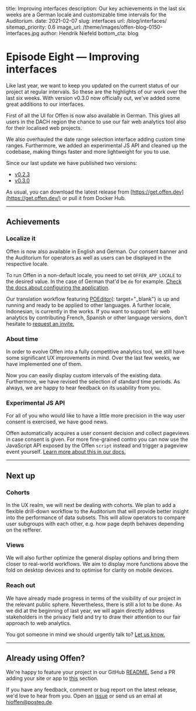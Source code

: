 title: Improving interfaces
description: Our key achievements in the last six weeks are a German locale and customizable time intervals for the Auditorium.
date: 2021-02-07
slug: interfaces
url: /blog/interfaces/
sitemap_priority: 0.6
image_url: /theme/images/offen-blog-0150-interfaces.jpg
author: Hendrik Niefeld
bottom_cta: blog

# Episode Eight — Improving interfaces

Like last year, we want to keep you updated on the current status of our project at regular intervals. So these are the highlights of our work over the last six weeks. With version v0.3.0 now officially out, we've added some great additions to our interfaces.

First of all the UI for Offen is now also available in German. This gives all users in the DACH region the chance to use our fair web analytics tool also for their localised web projects.

We also overhauled the date range selection interface adding custom time ranges. Furthermore, we added an experimental JS API and cleaned up the codebase, making things faster and more lightweight for you to use.

Since our last update we have published two versions:

- [v0.2.3](https://github.com/offen/offen/releases/tag/v0.2.3)
- [v0.3.0](https://github.com/offen/offen/releases/tag/v0.3.0)

As usual, you can download the latest release from [https://get.offen.dev](https://get.offen.dev/) or pull it from Docker Hub.

---

## Achievements

### Localize it

Offen is now also available in English and German. Our consent banner and the Auditorium for operators as well as users can be displayed in the respective locale.

To run Offen in a non-default locale, you need to set `OFFEN_APP_LOCALE` to the desired value. In the case of German that'd be `de` for example. [Check the docs about configuring the application](https://docs.offen.dev/running-offen/configuring-the-application/#application).

Our translation workflow featuring [POEditor](https://poeditor.com){: target="_blank"} is up and running and ready to be applied to other languages. A further locale, Indonesian, is currently in the works. If you want to support fair web analytics by contributing French, Spanish or other language versions, don't hesitate to [request an invite.](mailto:hioffen@posteo.de)

### About time

In order to evolve Offen into a fully competitive analytics tool, we still have some significant UX improvements in mind. Over the last few weeks, we have implemented one of them.

Now you can easily display custom intervals of the existing data. Furthermore, we have revised the selection of standard time periods. As always, we are happy to hear feedback on its usability from you.

### Experimental JS API

For all of you who would like to have a little more precision in the way user consent is exercised, we have good news.

Offen automatically acquires a user consent decision and collect pageviews in case consent is given. For more fine-grained contro you can now use the JavaScript API exposed by the Offen `script` instead and trigger a pageview event yourself. [Learn more about this in our docs.](https://docs.offen.dev/running-offen/embedding-the-script/#triggering-pageviews-using-the-javascript-api)

---

## Next up

### Cohorts

In the UX realm, we will next be dealing with cohorts. We plan to add a flexible drill-down workflow to the Auditorium that will provide better insight into the performance of data subsets. This will allow operators to compare user subgroups with each other, e.g. how page depth behaves depending on the refferer.

### Views

We will also further optimize the general display options and bring them closer to real-world workflows. We aim to display more functions above the fold on desktop devices and to optimise for clarity on mobile devices.

### Reach out

We have already made progress in terms of the visibility of our project in the relevant public sphere. Nevertheless, there is still a lot to be done. As we did at the beginning of last year, we will again directly address stakeholders in the privacy field and try to draw their attention to our fair approach to web analytics.

You got someone in mind we should urgently talk to? [Let us know.](mailto:hioffen@posteo.de)

---

## Already using Offen?

We're happy to feature your project in our GitHub [README.](https://github.com/offen/offen/blob/development/README.md) Send a PR adding your site or app to [this](https://github.com/offen/offen/blob/development/README.md#whos-using-offen) section.

If you have any feedback, comment or bug report on the latest release, we'd love to hear from you. Open an [issue](https://github.com/offen/offen/issues) or send us an email at [hioffen@posteo.de](mailto:hioffen@posteo.de).
